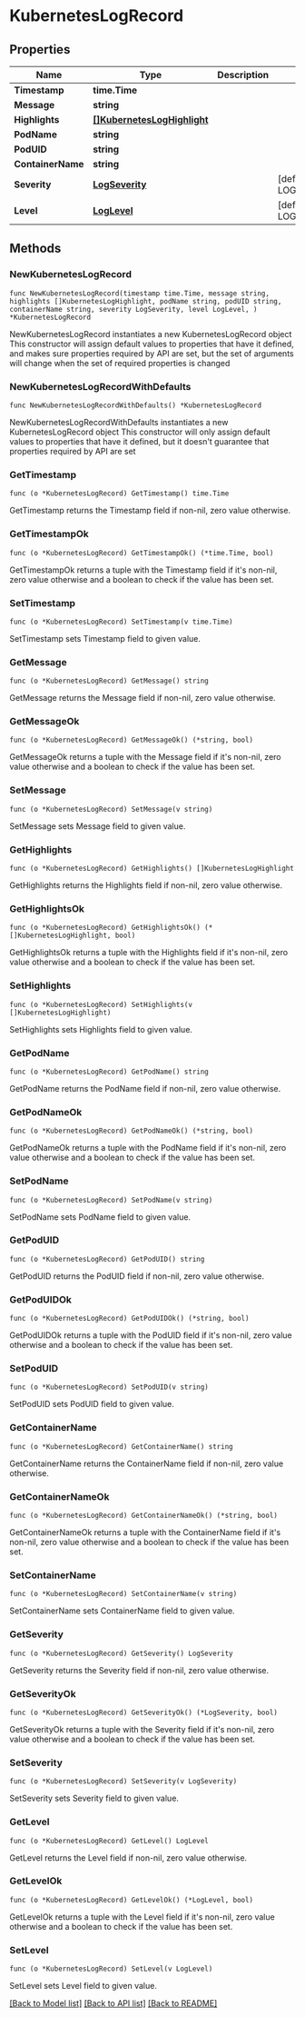 # KubernetesLogRecord

## Properties

Name | Type | Description | Notes
------------ | ------------- | ------------- | -------------
**Timestamp** | **time.Time** |  | 
**Message** | **string** |  | 
**Highlights** | [**[]KubernetesLogHighlight**](KubernetesLogHighlight.md) |  | 
**PodName** | **string** |  | 
**PodUID** | **string** |  | 
**ContainerName** | **string** |  | 
**Severity** | [**LogSeverity**](LogSeverity.md) |  | [default to LOGSEVERITY_OTHER]
**Level** | [**LogLevel**](LogLevel.md) |  | [default to LOGLEVEL_UNKNOWN]

## Methods

### NewKubernetesLogRecord

`func NewKubernetesLogRecord(timestamp time.Time, message string, highlights []KubernetesLogHighlight, podName string, podUID string, containerName string, severity LogSeverity, level LogLevel, ) *KubernetesLogRecord`

NewKubernetesLogRecord instantiates a new KubernetesLogRecord object
This constructor will assign default values to properties that have it defined,
and makes sure properties required by API are set, but the set of arguments
will change when the set of required properties is changed

### NewKubernetesLogRecordWithDefaults

`func NewKubernetesLogRecordWithDefaults() *KubernetesLogRecord`

NewKubernetesLogRecordWithDefaults instantiates a new KubernetesLogRecord object
This constructor will only assign default values to properties that have it defined,
but it doesn't guarantee that properties required by API are set

### GetTimestamp

`func (o *KubernetesLogRecord) GetTimestamp() time.Time`

GetTimestamp returns the Timestamp field if non-nil, zero value otherwise.

### GetTimestampOk

`func (o *KubernetesLogRecord) GetTimestampOk() (*time.Time, bool)`

GetTimestampOk returns a tuple with the Timestamp field if it's non-nil, zero value otherwise
and a boolean to check if the value has been set.

### SetTimestamp

`func (o *KubernetesLogRecord) SetTimestamp(v time.Time)`

SetTimestamp sets Timestamp field to given value.


### GetMessage

`func (o *KubernetesLogRecord) GetMessage() string`

GetMessage returns the Message field if non-nil, zero value otherwise.

### GetMessageOk

`func (o *KubernetesLogRecord) GetMessageOk() (*string, bool)`

GetMessageOk returns a tuple with the Message field if it's non-nil, zero value otherwise
and a boolean to check if the value has been set.

### SetMessage

`func (o *KubernetesLogRecord) SetMessage(v string)`

SetMessage sets Message field to given value.


### GetHighlights

`func (o *KubernetesLogRecord) GetHighlights() []KubernetesLogHighlight`

GetHighlights returns the Highlights field if non-nil, zero value otherwise.

### GetHighlightsOk

`func (o *KubernetesLogRecord) GetHighlightsOk() (*[]KubernetesLogHighlight, bool)`

GetHighlightsOk returns a tuple with the Highlights field if it's non-nil, zero value otherwise
and a boolean to check if the value has been set.

### SetHighlights

`func (o *KubernetesLogRecord) SetHighlights(v []KubernetesLogHighlight)`

SetHighlights sets Highlights field to given value.


### GetPodName

`func (o *KubernetesLogRecord) GetPodName() string`

GetPodName returns the PodName field if non-nil, zero value otherwise.

### GetPodNameOk

`func (o *KubernetesLogRecord) GetPodNameOk() (*string, bool)`

GetPodNameOk returns a tuple with the PodName field if it's non-nil, zero value otherwise
and a boolean to check if the value has been set.

### SetPodName

`func (o *KubernetesLogRecord) SetPodName(v string)`

SetPodName sets PodName field to given value.


### GetPodUID

`func (o *KubernetesLogRecord) GetPodUID() string`

GetPodUID returns the PodUID field if non-nil, zero value otherwise.

### GetPodUIDOk

`func (o *KubernetesLogRecord) GetPodUIDOk() (*string, bool)`

GetPodUIDOk returns a tuple with the PodUID field if it's non-nil, zero value otherwise
and a boolean to check if the value has been set.

### SetPodUID

`func (o *KubernetesLogRecord) SetPodUID(v string)`

SetPodUID sets PodUID field to given value.


### GetContainerName

`func (o *KubernetesLogRecord) GetContainerName() string`

GetContainerName returns the ContainerName field if non-nil, zero value otherwise.

### GetContainerNameOk

`func (o *KubernetesLogRecord) GetContainerNameOk() (*string, bool)`

GetContainerNameOk returns a tuple with the ContainerName field if it's non-nil, zero value otherwise
and a boolean to check if the value has been set.

### SetContainerName

`func (o *KubernetesLogRecord) SetContainerName(v string)`

SetContainerName sets ContainerName field to given value.


### GetSeverity

`func (o *KubernetesLogRecord) GetSeverity() LogSeverity`

GetSeverity returns the Severity field if non-nil, zero value otherwise.

### GetSeverityOk

`func (o *KubernetesLogRecord) GetSeverityOk() (*LogSeverity, bool)`

GetSeverityOk returns a tuple with the Severity field if it's non-nil, zero value otherwise
and a boolean to check if the value has been set.

### SetSeverity

`func (o *KubernetesLogRecord) SetSeverity(v LogSeverity)`

SetSeverity sets Severity field to given value.


### GetLevel

`func (o *KubernetesLogRecord) GetLevel() LogLevel`

GetLevel returns the Level field if non-nil, zero value otherwise.

### GetLevelOk

`func (o *KubernetesLogRecord) GetLevelOk() (*LogLevel, bool)`

GetLevelOk returns a tuple with the Level field if it's non-nil, zero value otherwise
and a boolean to check if the value has been set.

### SetLevel

`func (o *KubernetesLogRecord) SetLevel(v LogLevel)`

SetLevel sets Level field to given value.



[[Back to Model list]](../README.md#documentation-for-models) [[Back to API list]](../README.md#documentation-for-api-endpoints) [[Back to README]](../README.md)



